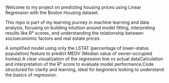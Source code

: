 Welcome to my project on predicting housing prices using Linear Regression with the Boston Housing dataset.

This repo is part of my learning journey in machine learning and data analysis, focusing on building intuition around model fitting, interpreting results like R² scores, and understanding the relationship between socioeconomic factors and real estate prices.

A simplified model using only the LSTAT (percentage of lower-status population) feature to predict MEDV (Median value of owner-occupied homes).A clear visualization of the regression line vs actual dataCalculation and interpretation of the R² score to evaluate model performance.Code structured for clarity and learning, ideal for beginners looking to understand the basics of regression.

